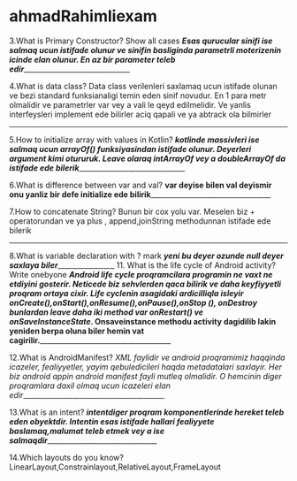 # ahmadRahimliexam
3.What is Primary Constructor? Show all cases
_____Esas qurucular sinifi ise salmaq ucun istifade olunur ve sinifin basliginda parametrli moterizenin icinde elan olunur. En az bir parameter teleb edir___________________________________

4.What is data class?
Data class verilenleri saxlamaq ucun istifade olunan ve bezi standard funksianaligi temin eden sinif novudur. En 1 para metr olmalidir ve parametrler var vey a vali le qeyd edilmelidir. Ve yanlis interfeysleri implement ede bilirler aciq qapali ve ya abtrack ola bilmirler
__________________________________________

5.How to initialize array with values in Kotlin?
___kotlinde massivleri ise salmaq ucun arrayOf() funksiyasindan istifade olunur. Deyerleri argument kimi otururuk. Leave olaraq intArrayOf vey a doubleArrayOf da istifade ede bilerik_________________________________

6.What is difference between var and val?
____var deyise bilen val deyismir onu yanliz bir defe initialize ede bilirik______________________________________

7.How to concatenate String?
Bunun bir cox yolu var. Meselen biz + operatorundan ve ya plus , append,joinString methodunnan istifade ede bilerik
__________________________________________

8.What is variable declaration with ? mark
___yeni bu deyer ozunde null deyer saxlaya biler___________________
11. What is the life cycle of Android activity? Write onebyone
___Android life cycle proqramcilara programin ne vaxt ne etdiyini gosterir. Neticede biz sehvlerden qaca bilirik ve daha keyfiyyetli proqram ortaya cixir. Life cyclenin asagidaki ardicilliqla isleyir onCreate(),onStart(),onResume(),onPause(),onStop (), onDestroy bunlardan leave daha iki method var onRestart() ve onSaveInstanceState_. Onsaveinstance methodu activity dagidilib lakin yeniden berpa oluna biler hemin vat cagirilir._______________________________________

12.What is AndroidManifest?
__XML faylidir ve android proqramimiz haqqinda icazeler, fealiyyetler, yayim qebuledicileri haqda metadatalari saxlayir. Her biz android appin android manifest fayli mutleq olmalidir_. O hemcinin diger proqramlara daxil olmaq ucun icazeleri elan edir_________________________________________

13.What is an intent?
_______intentdiger proqram komponentlerinde hereket teleb eden obyektdir. Intentin esas istifade hallari fealiyyete baslamaq,malumat teleb etmek vey a ise salmaqdir______________________________________

14.Which layouts do you know?
LinearLayout,Constrainlayout,RelativeLayout,FrameLayout
